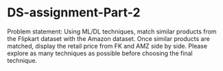 # DS-assignment-Part-2
Problem statement: Using ML/DL techniques, match similar products from the Flipkart dataset with the Amazon dataset. Once similar products are matched, display the retail price from FK and AMZ side by side. Please explore as many techniques as possible before choosing the final technique.
